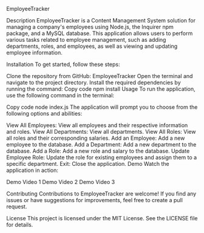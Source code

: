 EmployeeTracker

Description
EmployeeTracker is a Content Management System solution for managing a company's employees using Node.js, the Inquirer npm package, and a MySQL database. This application allows users to perform various tasks related to employee management, such as adding departments, roles, and employees, as well as viewing and updating employee information.

Installation
To get started, follow these steps:

Clone the repository from GitHub: EmployeeTracker
Open the terminal and navigate to the project directory.
Install the required dependencies by running the command:
Copy code
npm install
Usage
To run the application, use the following command in the terminal:

Copy code
node index.js
The application will prompt you to choose from the following options and abilities:

View All Employees: View all employees and their respective information and roles.
View All Departments: View all departments.
View All Roles: View all roles and their corresponding salaries.
Add an Employee: Add a new employee to the database.
Add a Department: Add a new department to the database.
Add a Role: Add a new role and salary to the database.
Update Employee Role: Update the role for existing employees and assign them to a specific department.
Exit: Close the application.
Demo
Watch the application in action:

Demo Video 1
Demo Video 2
Demo Video 3

Contributing
Contributions to EmployeeTracker are welcome! If you find any issues or have suggestions for improvements, feel free to create a pull request.

License
This project is licensed under the MIT License. See the LICENSE file for details.

